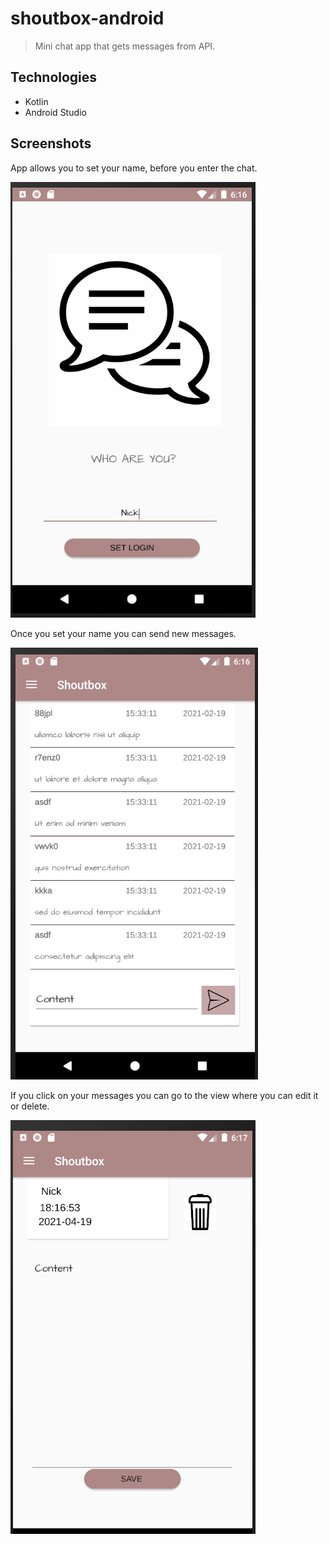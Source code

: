 # shoutbox-android
> Mini chat app that gets messages from API.

## Technologies
* Kotlin
* Android Studio

## Screenshots

App allows you to set your name, before you enter the chat.

![Screen1](./shoutbox1.png)

Once you set your name you can send new messages.

![Screen1](./shoutbox2.png)

 If you click on your messages you can go to the view where you can edit it or delete.

![Screen1](./shoutbox3.png)
